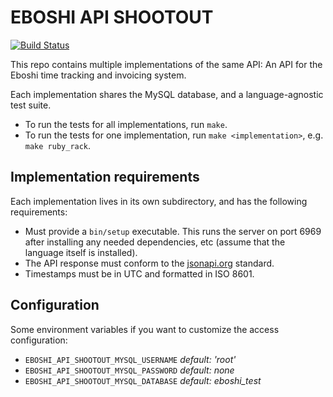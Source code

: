 EBOSHI API SHOOTOUT
===================

[![Build Status](https://travis-ci.org/botandrose/eboshi_api_shootout.svg?branch=master)](http://travis-ci.org/botandrose/eboshi_api_shootout)

This repo contains multiple implementations of the same API: An API for the Eboshi time tracking and invoicing system.

Each implementation shares the MySQL database, and a language-agnostic test suite.

* To run the tests for all implementations, run `make`.
* To run the tests for one implementation, run `make <implementation>`, e.g. `make ruby_rack`.

Implementation requirements
---------------------------

Each implementation lives in its own subdirectory, and has the following requirements:

* Must provide a `bin/setup` executable. This runs the server on port 6969 after installing any needed dependencies, etc (assume that the language itself is installed).
* The API response must conform to the [jsonapi.org](http://jsonapi.org) standard.
* Timestamps must be in UTC and formatted in ISO 8601.

Configuration
-------------

Some environment variables if you want to customize the access configuration:

* `EBOSHI_API_SHOOTOUT_MYSQL_USERNAME` _default: 'root'_
* `EBOSHI_API_SHOOTOUT_MYSQL_PASSWORD` _default: none_
* `EBOSHI_API_SHOOTOUT_MYSQL_DATABASE` _default: eboshi_test_


